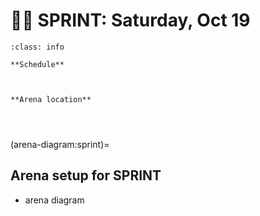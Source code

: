 # 🚴‍♀️ SPRINT: Saturday, Oct 19

```{admonition} Main points
:class: info

**Schedule**



**Arena location**




```

(arena-diagram:sprint)=
## Arena setup for SPRINT

- arena diagram
